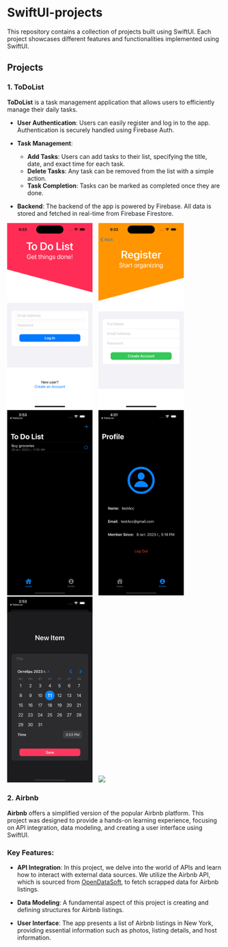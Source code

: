 # SwiftUI-projects

This repository contains a collection of projects built using SwiftUI. Each project showcases different features and functionalities implemented using SwiftUI.

## Projects

### 1. ToDoList

**ToDoList** is a task management application that allows users to efficiently manage their daily tasks. 

- **User Authentication**: Users can easily register and log in to the app. Authentication is securely handled using Firebase Auth.
  
- **Task Management**: 
  - **Add Tasks**: Users can add tasks to their list, specifying the title, date, and exact time for each task.
  - **Delete Tasks**: Any task can be removed from the list with a simple action.
  - **Task Completion**: Tasks can be marked as completed once they are done.
  
- **Backend**: The backend of the app is powered by Firebase. All data is stored and fetched in real-time from Firebase Firestore.

<p float="left">
  <img src="Project_img/ToDo/ToDoList_login.png" width="200" style="margin-right: 10px;" />
  <img src="Project_img/ToDo/ToDoList_register.png" width="200" style="margin-right: 10px;" />
  <img src="Project_img/ToDo/ToDoList_main.png" width="200" style="margin-right: 10px;" /> 
  <img src="Project_img/ToDo/ToDoList_profile.png" width="200" style="margin-right: 10px;" />
  <img src="Project_img/ToDo/ToDoList_addItem.png" width="200" style="margin-right: 10px;" />
  <img src="Project_img/ToDo/ToDoList_video.gif" width="200" style="margin-right: 10px;" />
</p>

### 2. Airbnb

**Airbnb** offers a simplified version of the popular Airbnb platform. This project was designed to provide a hands-on learning experience, focusing on API integration, data modeling, and creating a user interface using SwiftUI.

### Key Features:

- **API Integration**: In this project, we delve into the world of APIs and learn how to interact with external data sources. We utilize the Airbnb API, which is sourced from [OpenDataSoft](https://public.opendatasoft.com/explore/dataset/airbnb-listings/table/?disjunctive.host_verifications&disjunctive.amenities&disjunctive.features), to fetch scrapped data for Airbnb listings.

- **Data Modeling**: A fundamental aspect of this project is creating and defining structures for Airbnb listings.

- **User Interface**: The app presents a list of Airbnb listings in New York, providing essential information such as photos, listing details, and host information.

